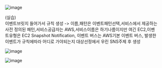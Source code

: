 ![image](https://user-images.githubusercontent.com/67897827/182334148-8d2eb3ca-cdd2-427b-93a9-74986c520f13.png)

(실습)  
이벤트브릿지 들어가서 규칙 생성 -> 이름,패턴은 이벤트패턴선택,서비스에서 제공하는 사전 정의된 패턴,서비스공급자는 AWS,서비스이름은 하기나름이지만 여긴 EC2,이벤트유형은
EC2 Snapshot Notification, 이벤트 버스는 AWS기본 이벤트 버스, 발생한이벤트가 규칙에따라 어디로 가야되는지 대상선정에서 우린 SNS주제 후 생성

![image](https://user-images.githubusercontent.com/67897827/182335373-ac03e113-fb38-42ca-a543-52af4f82185d.png)

![image](https://user-images.githubusercontent.com/67897827/182336290-d1ded94b-29e6-443b-ac7e-69da35ad551e.png)
